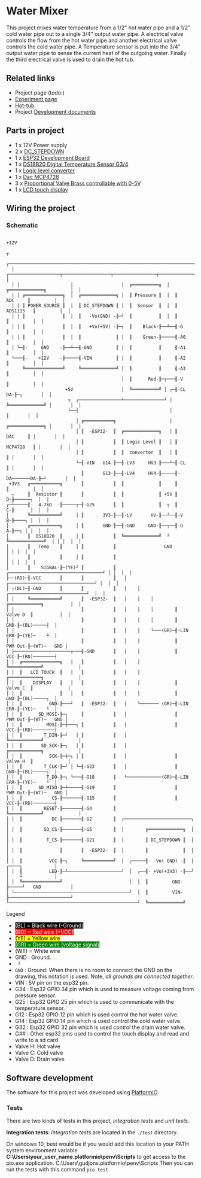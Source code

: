 # Water Mixer

This project mixes water temperature from a 1/2" hot water pipe and a 1/2" cold water pipe out to a single 3/4" output 
water pipe.  A electrical valve controls the flow from the hot water pipe and another electrical valve controls the cold
water pipe.  A Temperature sensor is put into the 3/4" output water pipe to sense the current heat of the outgoing water.
Finally the third electrical valve is used to drain the hot tub. 

## Related links

- Project page (todo:)
- [Experiment page]
- [Hot-tub]
- Project [Development documents]

## Parts in project

- 1 x 12V Power supply
- 2 x [DC_STEPDOWN]
- 1 x [ESP32 Development Board]
- 1 x [DS18B20 Digital Temperature Sensor G3/4]
- 1 x [Logic level converter]
- 1 x [Dac MCP4728]
- 3 x [Proportional Valve Brass controllable with 0-5V]
- 1 x [LCD touch display]

## Wiring the project

### Schematic

```
                                                                                         +12V
                                                                                          ┬
  ┌───────────────────────────────────────────────────────────────────────────────────────┤
  │ ┌───────────────────┬──────────────────┬────────────────┬──────────────────────────┐  │
  │ │                   │                  │  ╔══════════╗  │  ╔═════════════╗         │  │
  │ │ ╔══════════════╗  │  ╔═════════════╗ │  ║ Pressure ║  │  ║     ADC     ║         │  │
  │ │ ║ POWER SOURCE ║  │  ║ DC_STEPDOWN ║ │  ║  Sensor  ║  │  ║   ADS1115   ║         │  │
  │ │ ║              ║  │  ║   -Vo(GND) -╟─┘  ║          ║  │  ║             ║         │  │
  │ │ ║              ║  │  ║   +Vo(+5V) -╟─┐  ║    Black-╟──┴──╢-G           ║         │  │
  │ │ ║              ║  │  ║             ║ │  ║    Green-╟─────╢-A0          ║         │  │
  │ └─╢-     GND    -╟──┴──╢-GND         ║ │  ║          ║     ╢-A1          ║         │  │
  └───╢-    +12V    -╟─────╢-VIN         ║ │  ║          ║     ╢-A2          ║         │  │
      ╚══════════════╝     ╚═════════════╝ │  ║          ║     ╢-A3          ║         │  │
                                           │  ║      Red-╟─┬───╢-V           ║         │  │
                      +5V                  │  ╚══════════╝ │ ┌─╢-CL       DA-╟─┐       │  │
                       ┬  ┌────────────────┴───────────────┘ │ ╚═════════════╝ │       │  │
                       └──┤                                  │                 │       │  │
                          │ ╔═══════════╗                    │ ╔═════════════╗ │       │  │
                          │ ║  -ESP32-  ║  ╔═════════════╗   │ ║     DAC     ║ │       │  │
                          │ ║           ║  ║ Logic Level ║   │ ║   MCP4728   ║ │       │  │
                          │ ║           ║  ║  converter  ║   │ ║             ║ │       │  │
                          └─╢-VIN   G14-╟──╢-LV3     HV3-╟───┴─╢-CL          ║ │       │  │
                            ║       G13-╟──╢-LV4     HV4-╟─────╢-DA───────DA-╟─┘       │  │
 +3V3   ╔═══════════╗       ║           ║  ║             ║     ║             ║         │  │
  ┬     ║  Resistor ║       ║           ║  ║             ║ +5V ║           D-╟──────┐  │  │
┌─┴─────╢-  4.7kΩ  -╟─────┬─╢-G25       ║  ║             ║  ┬  ║           C-╟      │  │  │
│       ╚═══════════╝     │ ║       3V3-╟──╢-LV       HV-╟──┴──╢-V         B-╟────┐ │  │  │
│       ╔═══════════╗     │ ║       GND-╟──╢-GND     GND-╟──┬──╢-G         A-╟──┐ │ │  │  │
│       ║  DS18B20  ║     │ ║           ║  ╚═════════════╝  ┴  ╚═════════════╝  │ │ │  │  │
│       ║   Temp    ║     │ ║           ║                  GND                  │ │ │  │  │
│       ║           ║     │ ║           ║                                       │ │ │  │  │
│       ║    SIGNAL-╟─(YE)┘ ║           ║   ┌───────────────────────────────────┘ │ │  │  │
├──(RD)─╢-VCC       ║       ║           ║   │    ┌────────────────────────────────┘ │  │  │
│ ┌(BL)─╢-GND       ║       ║           ║   │    │    ┌─────────────────────────────┘  │  │
│ │     ╚═══════════╝       ║  -ESP32-  ║   │    │    │        ╔════════════╗          │  │
│ │                         ║           ║   │    │    │        ║   Valve D  ║          │  │
│ │                         ║           ║   │    │    │        ║        GND-╟─(BL)─────┤  │
│ │                         ║           ║   │    │    └───(GR)─╢-LIN    ERR-╟─(YE)─    ┴  │
│ │                         ║           ║   │    │             ║    PWM Out-╟─(WT)─   GND │
│ ├─────────────────────┬───╢-GND       ║   │    │             ║        VCC-╟─(RD)────────┤
│ │  ╔══════════════╗   │   ║           ║   │    │             ╚════════════╝             │
│ │  ║   LCD TOUCH  ║   │   ║           ║   │    │             ╔════════════╗             │
│ │  ║    DISPLAY   ║   │   ║           ║   │    │             ║   Valve C  ║             │
│ │  ║              ║   │   ║           ║   │    │             ║        GND-╟─(BL)─────┐  │
│ │  ║          GND-╟───┘   ║  -ESP32-  ║   │    └─────── (GR)─╢-LIN    ERR-╟─(YE)─    ┴  │
│ │  ║      SD_MOSI-╟─┐     ║           ║   │                  ║    PWM Out-╟─(WT)─   GND │
│ │  ║         MOSI-╟─┼───┐ ║           ║   │                  ║        VCC-╟─(RD)────────┤
│ │  ║        T_DIN-╟─┘   │ ║           ║   │                  ╚════════════╝             │
│ │  ║       SD_SCK-╟─┐   │ ║           ║   │                  ╔════════════╗             │
│ │  ║          SCK-╟─┼─┐ │ ║           ║   │                  ║   Valve H  ║             │
│ │  ║        T_CLK-╟─┘ │ └─╢-G23       ║   │                  ║        GND-╟─(BL)─────┐  │
│ │  ║         T_DO-╟─┐ └───╢-G18       ║   └─────────────(GR)─╢-LIN    ERR-╟─(YE)─    ┴  │
│ │  ║      SD_MISO-╟─┴─────╢-G19       ║                      ║    PWM Out-╟─(WT)─   GND │
│ │  ║           CS-╟───────╢-G15       ║                      ║        VCC-╟─(RD)────────┤
│ │  ║        RESET-╟───────╢-G4        ║                      ╚════════════╝             │
│ │  ║           DC-╟───────╢-G2        ║  ┌─────────────────────────┐                    │
│ │  ║        SD_CS-╟───────╢-G5        ║  │        ╔═════════════╗  │                    │
│ │  ║         T_CS-╟───────╢-G21       ║  │        ║ DC_STEPDOWN ║  │                    │
│ │  ║              ║       ║  -ESP32-  ║  │        ║             ║  │                    │
│ │  ║          VCC-╟─┐     ╚═══════════╝  │  ┌─────╢- -Vo( GND) -╟  │  ┌────┐            │
│ │  ║          LED-╟─┴────────────────────┘  │  ┌──╢- +Vo(+3V3) -╟──┘  │    ┴            │
│ │  ╚══════════════╝                         │  │  ║         GND-╟─────┘   GND           │
│ └───────────────────────────────────────────┘  │  ║         VIN-╟───────────────────────┘
└────────────────────────────────────────────────┘  ╚═════════════╝                         
```
Legend

- <span style="background: black; color: white">(BL) = Black wire (-Ground)</span>
- <span style="background: red; color: white">(RD) = Red wire (+VCC)</span>
- <span style="background: yellow; color: black">(YE) = Yellow wire</span>
- <span style="background: green; color: white">(GR) = Green wire (voltage signal)</span>
- <span style="background: white; color: black">(WT) = White wire</span>
- GND    : Ground.
- ` ┴` 
- `GND`  : Ground.  When there is no room to connect the GND on the drawing, this notation is used.  Note, *all grounds are connected together*.
- VIN    : 5V pin on the esp32 pin.
- G34    : Esp32 GPIO 34 pin which is used to measure voltage coming from pressure sensor.
- G25    : Esp32 GPIO 25 pin which is used to communicate with the temperature sensor.
- G12    : Esp32 GPIO 12 pin which is used control the hot water valve.
- G14    : Esp32 GPIO 14 pin which is used control the cold water valve.
- G32    : Esp32 GPIO 32 pin which is used control the drain water valve.
- G##    : Other esp32 pins used to control the touch display and read and write to a sd card.
- Valve H: Hot valve
- Valve C: Cold valve
- Valve D: Drain valve

## Software development

The software for this project was developed using [PlatformIO].

### Tests

There are two kinds of tests in this project, *integration tests* and *unit tests*.

__Integration tests__:
*integration tests* are located in the `./test` directory.

On windows 10, best would be if you would add this location to your PATH system environment variable __C:\Users\your_user_name\.platformio\penv\Scripts__ to get access to the pio.exe application.
C:\Users\gudjons\.platformio\penv\Scripts
Then you can run the tests with this command `pio test`



[DC_STEPDOWN]:https://www.aliexpress.com/item/32531438467.html?spm=a2g0s.9042311.0.0.27424c4dWJSXmG
[ESP32 Development Board]:https://www.aliexpress.com/item/32801621054.html?spm=a2g0s.9042311.0.0.27424c4dOggB1n
[DS18B20 Digital Temperature Sensor G3/4]:https://www.aliexpress.com/item/32881183992.html?spm=a2g0s.12269583.0.0.43c751fcxDyDbt
[Logic level converter]:https://www.aliexpress.com/item/32308653416.html?spm=a2g0s.9042311.0.0.27424c4dy510IB
[Dac MCP4728]:https://www.aliexpress.com/item/32975252305.html?spm=a2g0s.12269583.0.0.142b3d73bl1KXq
[Proportional Valve Brass controllable with 0-5V]:https://www.aliexpress.com/item/33037988030.html?spm=a2g0s.12269583.0.0.49d04a42eL9zNl
[Experiment page]: https://guttih.com/list/project-hottub-temp
[Hot-tub]:http://192.168.1.79/list/project-hottub
[cmake]:https://cmake.org/download/#latest
[PlatformIO]:https://platformio.org/
[Development documents]: docs/development/development.md
[LCD touch display]: https://www.aliexpress.com/item/4000030399357.html?spm=a2g0s.12269583.0.0.687d6973QvjfAl